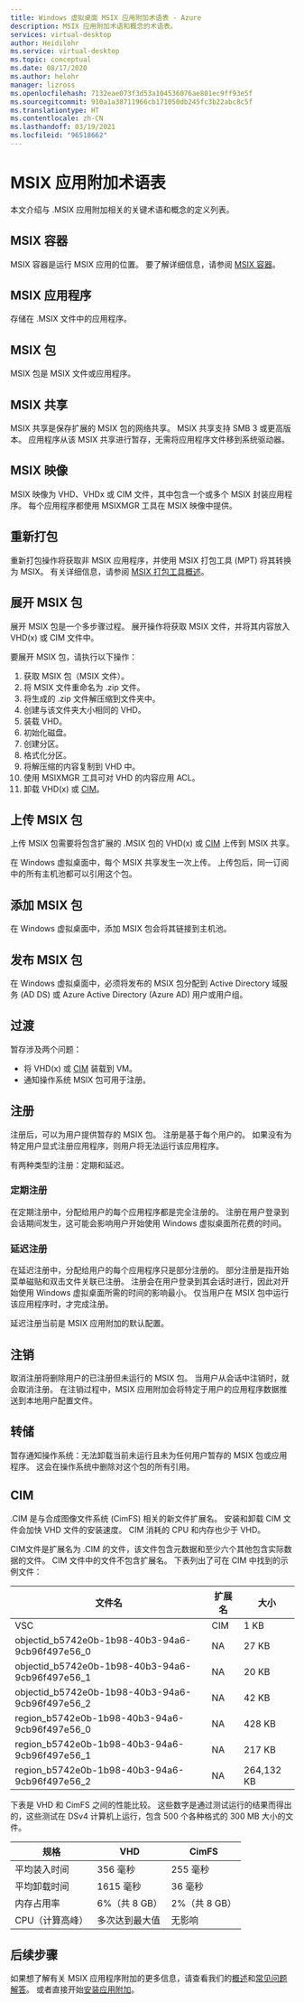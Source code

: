 ```yaml
---
title: Windows 虚拟桌面 MSIX 应用附加术语表 - Azure
description: MSIX 应用附加术语和概念的术语表。
services: virtual-desktop
author: Heidilohr
ms.service: virtual-desktop
ms.topic: conceptual
ms.date: 08/17/2020
ms.author: helohr
manager: lizross
ms.openlocfilehash: 7132eae073f3d53a104536076ae801ec9ff93e5f
ms.sourcegitcommit: 910a1a38711966cb171050db245fc3b22abc8c5f
ms.translationtype: HT
ms.contentlocale: zh-CN
ms.lasthandoff: 03/19/2021
ms.locfileid: "96518662"
---
```

# <a name="msix-app-attach-glossary"></a>MSIX 应用附加术语表

本文介绍与 .MSIX 应用附加相关的关键术语和概念的定义列表。

## <a name="msix-container"></a>MSIX 容器

MSIX 容器是运行 MSIX 应用的位置。 要了解详细信息，请参阅 [MSIX 容器](/windows/msix/msix-container)。

## <a name="msix-application"></a>MSIX 应用程序 

存储在 .MSIX 文件中的应用程序。

## <a name="msix-package"></a>MSIX 包 

MSIX 包是 MSIX 文件或应用程序。

## <a name="msix-share"></a>MSIX 共享

MSIX 共享是保存扩展的 MSIX 包的网络共享。 MSIX 共享支持 SMB 3 或更高版本。 应用程序从该 MSIX 共享进行暂存，无需将应用程序文件移到系统驱动器。

## <a name="msix-image"></a>MSIX 映像

MSIX 映像为 VHD、VHDx 或 CIM 文件，其中包含一个或多个 MSIX 封装应用程序。 每个应用程序都使用 MSIXMGR 工具在 MSIX 映像中提供。

## <a name="repackage"></a>重新打包

重新打包操作将获取非 MSIX 应用程序，并使用 MSIX 打包工具 (MPT) 将其转换为 MSIX。 有关详细信息，请参阅 [MSIX 打包工具概述](/windows/msix/packaging-tool/tool-overview)。

## <a name="expand-an-msix-package"></a>展开 MSIX 包

展开 MSIX 包是一个多步骤过程。 展开操作将获取 MSIX 文件，并将其内容放入VHD(x) 或 CIM 文件中。 

要展开 MSIX 包，请执行以下操作：

1. 获取 MSIX 包（MSIX 文件）。
2. 将 MSIX 文件重命名为 .zip 文件。
3. 将生成的 .zip 文件解压缩到文件夹中。
4. 创建与该文件夹大小相同的 VHD。
5. 装载 VHD。
6. 初始化磁盘。
7. 创建分区。
8. 格式化分区。
9. 将解压缩的内容复制到 VHD 中。
10. 使用 MSIXMGR 工具可对 VHD 的内容应用 ACL。
11. 卸载 VHD(x) 或 [CIM](#cim)。

## <a name="upload-an-msix-package"></a>上传 MSIX 包 

上传 MSIX 包需要将包含扩展的 .MSIX 包的 VHD(x) 或 [CIM](#cim) 上传到 MSIX 共享。

在 Windows 虚拟桌面中，每个 MSIX 共享发生一次上传。 上传包后，同一订阅中的所有主机池都可以引用这个包。

## <a name="add-an-msix-package"></a>添加 MSIX 包

在 Windows 虚拟桌面中，添加 MSIX 包会将其链接到主机池。

## <a name="publish-an-msix-package"></a>发布 MSIX 包 

在 Windows 虚拟桌面中，必须将发布的 MSIX 包分配到 Active Directory 域服务 (AD DS) 或 Azure Active Directory (Azure AD) 用户或用户组。

## <a name="staging"></a>过渡

暂存涉及两个问题：

- 将 VHD(x) 或 [CIM](#cim) 装载到 VM。
- 通知操作系统 MSIX 包可用于注册。

## <a name="registration"></a>注册

注册后，可以为用户提供暂存的 MSIX 包。 注册是基于每个用户的。 如果没有为特定用户显式注册应用程序，则用户将无法运行该应用程序。

有两种类型的注册：定期和延迟。

### <a name="regular-registration"></a>定期注册

在定期注册中，分配给用户的每个应用程序都是完全注册的。 注册在用户登录到会话期间发生，这可能会影响用户开始使用 Windows 虚拟桌面所花费的时间。

### <a name="delayed-registration"></a>延迟注册

在延迟注册中，分配给用户的每个应用程序只是部分注册的。 部分注册是指开始菜单磁贴和双击文件关联已注册。 注册会在用户登录到其会话时进行，因此对开始使用 Windows 虚拟桌面所需的时间的影响最小。 仅当用户在 MSIX 包中运行该应用程序时，才完成注册。

延迟注册当前是 MSIX 应用附加的默认配置。

## <a name="deregistration"></a>注销

取消注册将删除用户的已注册但未运行的 MSIX 包。 当用户从会话中注销时，就会取消注册。 在注销过程中，MSIX 应用附加会将特定于用户的应用程序数据推送到本地用户配置文件。

## <a name="destage"></a>转储

暂存通知操作系统：无法卸载当前未运行且未为任何用户暂存的 MSIX 包或应用程序。 这会在操作系统中删除对这个包的所有引用。

## <a name="cim"></a>CIM

.CIM 是与合成图像文件系统 (CimFS) 相关的新文件扩展名。 安装和卸载 CIM 文件会加快 VHD 文件的安装速度。 CIM 消耗的 CPU 和内存也少于 VHD。

CIM文件是扩展名为 .CIM 的文件，该文件包含元数据和至少六个其他包含实际数据的文件。 CIM 文件中的文件不包含扩展名。 下表列出了可在 CIM 中找到的示例文件：

| 文件名 | 扩展名 | 大小 |
|-----------|-----------|------|
| VSC | CIM | 1 KB |
| objectid_b5742e0b-1b98-40b3-94a6-9cb96f497e56_0 | NA | 27 KB |
| objectid_b5742e0b-1b98-40b3-94a6-9cb96f497e56_1 | NA | 20 KB |
| objectid_b5742e0b-1b98-40b3-94a6-9cb96f497e56_2 | NA | 42 KB |
| region_b5742e0b-1b98-40b3-94a6-9cb96f497e56_0 | NA | 428 KB |
| region_b5742e0b-1b98-40b3-94a6-9cb96f497e56_1 | NA | 217 KB |
| region_b5742e0b-1b98-40b3-94a6-9cb96f497e56_2 | NA | 264,132 KB |

下表是 VHD 和 CimFS 之间的性能比较。 这些数字是通过测试运行的结果而得出的，这些测试在 DSv4 计算机上运行，包含 500 个各种格式的 300 MB 大小的文件。

|  规格                          | VHD                    | CimFS   |
|---------------------------------|--------------------------|-----------|
| 平均装入时间     | 356 毫秒                     | 255 毫秒      |
| 平均卸载时间   | 1615 毫秒                    | 36 毫秒       |
| 内存占用率 | 6%（共 8 GB）                      | 2%（共 8 GB）       |
| CPU（计算高峰）          | 多次达到最大值 | 无影响 |

## <a name="next-steps"></a>后续步骤

如果想了解有关 MSIX 应用程序附加的更多信息，请查看我们的[概述](what-is-app-attach.md)和[常见问题解答](app-attach-faq.md)。 或者直接开始[安装应用附加](app-attach.md)。

